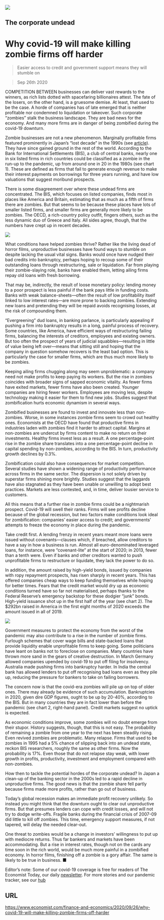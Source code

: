 ![](./images/20200926_FND001_1.jpg)

## The corporate undead

# Why covid-19 will make killing zombie firms off harder

> Easier access to credit and government support means they will stumble on

> Sep 26th 2020

COMPETITION BETWEEN businesses can deliver vast rewards to the winners, as rich lists dotted with spacefaring billionaires attest. The fate of the losers, on the other hand, is a gruesome demise. At least, that used to be the case. A horde of companies has of late emerged that is neither profitable nor condemned to liquidation or takeover. Such corporate “zombies” stalk the business landscape. They are bad news for the economy. And many more firms are in danger of being zombified during the covid-19 downturn.

Zombie businesses are not a new phenomenon. Marginally profitable firms featured prominently in Japan’s “lost decade” in the 1990s (see [article](https://www.economist.com//node/21792097)). They have since gained ground in the rest of the world. According to the Bank for International Settlements (BIS), a club of central banks, nearly one in six listed firms in rich countries could be classified as a zombie in the run-up to the pandemic, up from around one in 20 in the 1980s (see chart 1). These are defined as firms that fail to generate enough revenue to make their interest payments on borrowings for three years running, and have low valuations that suggest moribund prospects.

There is some disagreement over where these undead firms are concentrated. The BIS, which focuses on listed companies, finds most in places like America and Britain, estimating that as much as a fifth of firms there are zombies. But that seems to be because these places have lots of smaller listed firms, and smaller firms are generally more likely to be zombies. The OECD, a rich-country policy outfit, fingers others, such as the less dynamic duo of Greece and Italy. All sides agree, though, that the numbers have crept up in recent decades.



![](./images/20200926_FNC747_0.png)

What conditions have helped zombies thrive? Rather like the living dead of horror films, unproductive businesses have found ways to stumble on despite lacking the usual vital signs. Banks would once have nudged their bad credits into bankruptcy, perhaps hoping to recoup some of their outstanding loans through restructuring, sale or liquidation. Far from playing their zombie-slaying role, banks have enabled them, letting ailing firms repay old loans with fresh borrowing.

That may be, indirectly, the result of loose monetary policy: lending money to a poor prospect is less painful if the bank pays little in funding costs. Banks with weak balance-sheets—often the result of low profitability itself linked to low interest rates—are more prone to backing zombies. Extending new loans and pretending they will be repaid avoids recognising losses, at the risk of compounding them.

“Evergreening” dud loans, in banking parlance, is particularly appealing if pushing a firm into bankruptcy results in a long, painful process of recovery. Some countries, like America, have efficient ways of restructuring failing firms, balancing the interests of creditors, employees and existing owners. But too often the prospect of years of judicial squabbles—resulting in little of value being left over—means that sitting still and hoping that the company in question somehow recovers is the least bad option. This is particularly the case for smaller firms, which are thus much more likely to be zombies.

Keeping ailing firms chugging along may seem unproblematic: a company need not make profits to keep paying its workers. But the rise in zombies coincides with broader signs of sapped economic vitality. As fewer firms have exited markets, fewer firms have also been created. Younger companies are hiring fewer workers. Employees are moving less, despite technology making it easier for them to find new jobs. Studies suggest that zombification hurts economic dynamism in several ways.

Zombified businesses are found to invest and innovate less than non-zombies. Worse, in some instances zombie firms seem to crowd out healthy ones. Economists at the OECD have found that productive firms in industries laden with zombies find it harder to attract capital. Margins at non-zombies are undercut by firms content to make no return on their investments. Healthy firms invest less as a result. A one percentage-point rise in the zombie share translates into a one percentage-point decline in capital spending by non-zombies, according to the BIS. In turn, productivity growth declines by 0.3%.

Zombification could also have consequences for market competition. Several studies have shown a widening range of productivity performance across firms in the same sector. The dispersion is not solely driven by superstar firms shining more brightly. Studies suggest that the laggards have also stagnated as they have been unable or unwilling to adopt best practices. Markets are less contested, and, in time, deliver lousier service to customers.

All this means that a further rise in zombie firms could be a nightmarish prospect. Covid-19 will swell their ranks. Firms will see profits decline because of the global recession, but two factors make conditions look ideal for zombification: companies’ easier access to credit; and governments’ attempts to freeze the economy in place during the pandemic.

Take credit first. A lending frenzy in recent years meant more loans were issued without covenants—clauses which, if breached, allow creditors to have a say in how a business is run. Almost all euro-denominated leveraged loans, for instance, were “covenant-lite” at the start of 2020; in 2013, fewer than a tenth were. Even if banks and other creditors wanted to push unprofitable firms to restructure or liquidate, they lack the power to do so.

In addition, the amount raised by high-yield bonds, issued by companies with ropy repayment prospects, has risen sharply in recent years. This has offered companies cheap ways to keep funding themselves while hoping for better times. Fears that the credit market would dry up as economic conditions turned have so far not materialised, perhaps thanks to the Federal Reserve’s emergency backstop for these dodgier “junk” bonds. High-yield issuance shot up in the first half of the year (see chart 2). The $292bn raised in America in the first eight months of 2020 exceeds the amount issued in all of 2019.



![](./images/20200926_FNC774.png)

Government measures to protect the economy from the worst of the pandemic may also contribute to a rise in the number of zombie firms. Furlough schemes that cover wage bills and state-backed loans that provide liquidity enable unprofitable firms to keep going. Some politicians have leant on banks not to foreclose on companies. Many countries have thrown more sand in the gears of creative destruction. In March Germany allowed companies upended by covid-19 to put off filing for insolvency. Australia made pushing firms into bankruptcy harder. In India the central bank has allowed lenders to put off recognising bad loans even as they pile up, reducing the pressure for bankers to take on failing borrowers.

The concern now is that the covid-era zombies will pile up on top of older ones. There may already be evidence of such accumulation. Bankruptcies in 2020, given dire GDP figures, ought to be up by 20-40%, according to the BIS. But in many countries they are in fact lower than before the pandemic (see chart 2, right-hand panel). Credit markets suggest no uptick is expected.

As economic conditions improve, some zombies will no doubt emerge from their stupor. History suggests, though, that this is not easy. The probability of remaining a zombie from one year to the next has been steadily rising. Even revived zombies are problematic. Many relapse. Firms that used to be zombies in 1995 had a 5% chance of slipping back into an undead state, reckon BIS researchers, roughly the same as other firms. Now the probability is 17%. Even those that do not relapse stay weak, with lower growth in profits, productivity, investment and employment compared with non-zombies.

How then to tackle the potential hordes of the corporate undead? In Japan a clean-up of the banking sector in the 2000s led to a rapid decline in unproductive firms. The good news is that the zombie share fell partly because firms made more profits, rather than go out of business.

Today’s global recession makes an immediate profit recovery unlikely. So instead you might think that the downturn ought to clear out unproductive firms. But that presumes lenders can cope with credit losses, and will not try to dodge write-offs. Fragile banks during the financial crisis of 2007-09 did little to kill off zombies. This time, emergency support measures, if not tapered, will delay the needed clear-out.

One threat to zombies would be a change in investors’ willingness to put up with mediocre returns. Thus far bankers and markets have been accommodating. But a rise in interest rates, though not on the cards any time soon in the rich world, would be much more painful in a zombified economy. In horror films, finishing off a zombie is a gory affair. The same is likely to be true in business. ■

Editor’s note: Some of our covid-19 coverage is free for readers of The Economist Today, our daily [newsletter](https://www.economist.com/https://my.economist.com/user#newsletter). For more stories and our pandemic tracker, see our [hub](https://www.economist.com//news/2020/03/11/the-economists-coverage-of-the-coronavirus)

## URL

https://www.economist.com/finance-and-economics/2020/09/26/why-covid-19-will-make-killing-zombie-firms-off-harder
